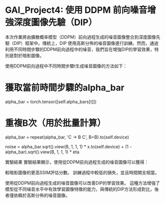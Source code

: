 # GAI_Project4: 使用 DDPM 前向噪音增強深度圖像先驗（DIP）

本次作業將由擴散概率模型（DDPM）前向過程生成的噪音圖像整合到深度圖像先驗（DIP）框架中。傳統上，DIP 使用高斯分佈的噪音圖像進行訓練。然而，通過利用不同時間步驟的DDPM前向過程中的噪音，我們旨在增強DIP的學習效果，特別是對於暗影圖像。


使用DDPM前向過程中不同時間步驟t生成噪音圖像的方法如下：

# 獲取當前時間步驟的alpha_bar
alpha_bar = torch.tensor([self.alpha_bars[t]])                      
# 重複B次（用於批量計算）
alpha_bar = repeat(alpha_bar, 'C -> B C', B=B).to(self.device)      

noise = alpha_bar.sqrt().view(B, 1, 1, 1) * x.to(self.device) + (1 - alpha_bar).sqrt().view(B, 1, 1, 1) * eta

實驗結果
實驗結果顯示，使用從DDPM前向過程生成的噪音圖像可以獲得：

較暗影圖像的更高SSIM評估分數。
訓練過程中較低的損失，並且時間開支相當。

使用從DDPM前向過程生成的噪音圖像可以改善DIP的學習效果。
這種方法增強了模型從不同噪音水平中有效學習圖像特徵的能力，與傳統的DIP方法形成對比，後者僅依賴於高斯分佈的噪音圖像。

